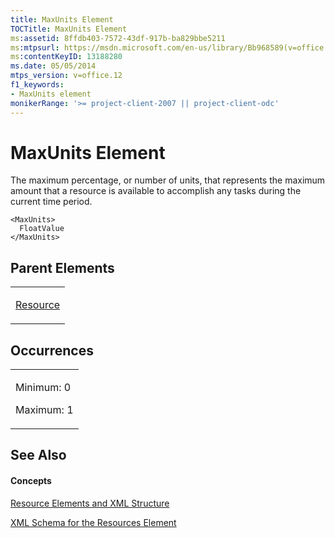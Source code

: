 ```yaml
---
title: MaxUnits Element
TOCTitle: MaxUnits Element
ms:assetid: 8ffdb403-7572-43df-917b-ba829bbe5211
ms:mtpsurl: https://msdn.microsoft.com/en-us/library/Bb968589(v=office.12)
ms:contentKeyID: 13188280
ms.date: 05/05/2014
mtps_version: v=office.12
f1_keywords:
- MaxUnits element
monikerRange: '>= project-client-2007 || project-client-odc'
---
```


# MaxUnits Element




The maximum percentage, or number of units, that represents the maximum amount that a resource is available to accomplish any tasks during the current time period.

    <MaxUnits>
      FloatValue
    </MaxUnits>

## Parent Elements

<table>
<colgroup>
<col style="width: 100%" />
</colgroup>
<tbody>
<tr class="odd">
<td><p><a href="resource-element.md">Resource</a></p></td>
</tr>
</tbody>
</table>

## Occurrences

<table>
<colgroup>
<col style="width: 100%" />
</colgroup>
<tbody>
<tr class="odd">
<td><p>Minimum: 0</p>
<p>Maximum: 1</p></td>
</tr>
</tbody>
</table>

## See Also

#### Concepts

[Resource Elements and XML Structure](resource-elements-and-xml-structure.md)

[XML Schema for the Resources Element](xml-schema-for-the-resources-element.md)

